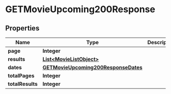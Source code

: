 

# GETMovieUpcoming200Response


## Properties

| Name | Type | Description | Notes |
|------------ | ------------- | ------------- | -------------|
|**page** | **Integer** |  |  [optional] |
|**results** | [**List&lt;MovieListObject&gt;**](MovieListObject.md) |  |  [optional] |
|**dates** | [**GETMovieUpcoming200ResponseDates**](GETMovieUpcoming200ResponseDates.md) |  |  [optional] |
|**totalPages** | **Integer** |  |  [optional] |
|**totalResults** | **Integer** |  |  [optional] |



